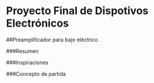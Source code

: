 # Proyecto Final de Dispotivos Electrónicos

##Preamplificador para bajo eléctrico

###Resumen

###Inspiraciones

###Concepto de partida
